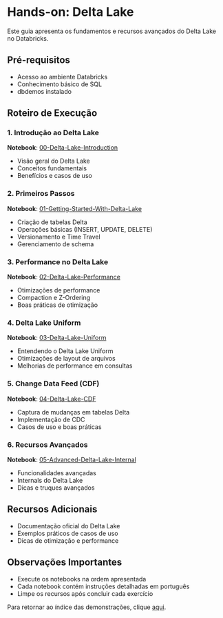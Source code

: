 # Hands-on: Delta Lake

Este guia apresenta os fundamentos e recursos avançados do Delta Lake no Databricks.

## Pré-requisitos
- Acesso ao ambiente Databricks
- Conhecimento básico de SQL
- dbdemos instalado

## Roteiro de Execução

### 1. Introdução ao Delta Lake
**Notebook**: <a href="$./delta-lake/00-Delta-Lake-Introduction">00-Delta-Lake-Introduction</a>
- Visão geral do Delta Lake
- Conceitos fundamentais
- Benefícios e casos de uso

### 2. Primeiros Passos
**Notebook**: <a href="$./delta-lake/01-Getting-Started-With-Delta-Lake">01-Getting-Started-With-Delta-Lake</a>
- Criação de tabelas Delta
- Operações básicas (INSERT, UPDATE, DELETE)
- Versionamento e Time Travel
- Gerenciamento de schema

### 3. Performance no Delta Lake
**Notebook**: <a href="$./delta-lake/02-Delta-Lake-Performance">02-Delta-Lake-Performance</a>
- Otimizações de performance
- Compaction e Z-Ordering
- Boas práticas de otimização

### 4. Delta Lake Uniform
**Notebook**: <a href="$./delta-lake/03-Delta-Lake-Uniform">03-Delta-Lake-Uniform</a>
- Entendendo o Delta Lake Uniform
- Otimizações de layout de arquivos
- Melhorias de performance em consultas

### 5. Change Data Feed (CDF)
**Notebook**: <a href="$./delta-lake/04-Delta-Lake-CDF">04-Delta-Lake-CDF</a>
- Captura de mudanças em tabelas Delta
- Implementação de CDC
- Casos de uso e boas práticas

### 6. Recursos Avançados
**Notebook**: <a href="$./delta-lake/05-Advanced-Delta-Lake-Internal">05-Advanced-Delta-Lake-Internal</a>
- Funcionalidades avançadas
- Internals do Delta Lake
- Dicas e truques avançados

## Recursos Adicionais
- Documentação oficial do Delta Lake
- Exemplos práticos de casos de uso
- Dicas de otimização e performance

## Observações Importantes
- Execute os notebooks na ordem apresentada
- Cada notebook contém instruções detalhadas em português
- Limpe os recursos após concluir cada exercício

Para retornar ao índice das demonstrações, clique <a href="$./README.md">aqui</a>. 
